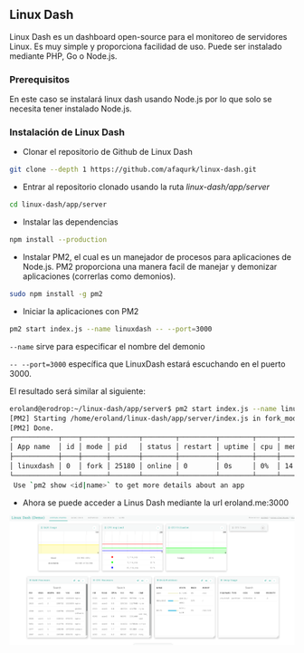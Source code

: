 ## Linux Dash

Linux Dash es un dashboard open-source para el monitoreo de servidores Linux. Es muy simple y proporciona facilidad de uso. Puede ser instalado mediante PHP, Go o Node.js.

### Prerequisitos

En este caso se instalará linux dash usando Node.js por lo que solo se necesita tener instalado Node.js.

### Instalación de Linux Dash
* Clonar el repositorio de Github de Linux Dash
```bash
git clone --depth 1 https://github.com/afaqurk/linux-dash.git
```

* Entrar al repositorio clonado usando la ruta *linux-dash/app/server*
```bash
cd linux-dash/app/server
```

* Instalar las dependencias
```bash
npm install --production
```

* Instalar PM2, el cual es un manejador de procesos para aplicaciones de Node.js. PM2 proporciona una manera facil de manejar y demonizar aplicaciones (correrlas como demonios).
```bash
sudo npm install -g pm2
```

* Iniciar la aplicaciones con PM2
```bash
pm2 start index.js --name linuxdash -- --port=3000
```

`--name` sirve para especificar el nombre del demonio

`-- --port=3000` específica que LinuxDash estará escuchando en el puerto 3000.

El resultado será similar al siguiente:
```bash
eroland@erodrop:~/linux-dash/app/server$ pm2 start index.js --name linuxdash -- --port=3000
[PM2] Starting /home/eroland/linux-dash/app/server/index.js in fork_mode (1 instance)
[PM2] Done.
┌───────────┬────┬──────┬───────┬────────┬─────────┬────────┬─────┬───────────┬──────────┐
│ App name  │ id │ mode │ pid   │ status │ restart │ uptime │ cpu │ mem       │ watching │
├───────────┼────┼──────┼───────┼────────┼─────────┼────────┼─────┼───────────┼──────────┤
│ linuxdash │ 0  │ fork │ 25180 │ online │ 0       │ 0s     │ 0%  │ 14.9 MB   │ disabled │
└───────────┴────┴──────┴───────┴────────┴─────────┴────────┴─────┴───────────┴──────────┘
 Use `pm2 show <id|name>` to get more details about an app
```

* Ahora se puede acceder a Linus Dash mediante la url eroland.me:3000

![own1](imagenes/dash.png)
